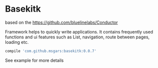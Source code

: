 # Basekitk

based on the https://github.com/bluelinelabs/Conductor 

Framework helps to quickly write applications.
It contains frequently used functions and ui features such as List, navigation, 
route between pages, loading etc.

```gradle
compile 'com.github.msgars:basekitk:0.0.7'
```

See example for more details